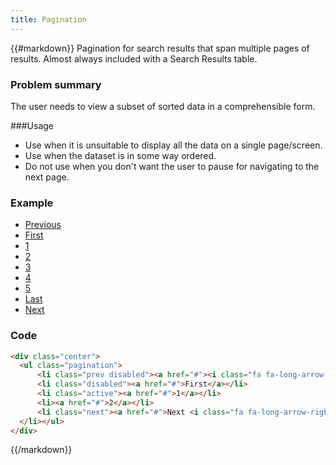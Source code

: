 ```yaml
---
title: Pagination
---
```


{{#markdown}}
Pagination for search results that span multiple pages of results. Almost always included with a Search Results table.
### Problem summary
The user needs to view a subset of sorted data in a comprehensible form.


###Usage
*  Use when it is unsuitable to display all the data on a single page/screen.
*  Use when the dataset is in some way ordered.
*  Do not use when you don't want the user to pause for navigating to the next page.

### Example
<div class="library__example">
    <div class="bff-include">
        <div class="center">
          <ul class="pagination">
              <li class="prev disabled"><a href="#"><i class="fa fa-long-arrow-left" aria-hidden="true"></i> Previous</a>
              </li><li class="disabled"><a href="#">First</a>
              </li><li class="active"><a href="#">1</a>
              </li><li><a href="#">2</a>
              </li><li><a href="#">3</a>
              </li><li><a href="#">4</a>
              </li><li><a href="#">5</a>
              </li><li><a href="#">Last</a>
              </li><li class="next"><a href="#">Next <i class="fa fa-long-arrow-right" aria-hidden="true"></i></a>
          </li></ul>
        </div>
    </div>
</div>

### Code
```html
<div class="center">
  <ul class="pagination">
      <li class="prev disabled"><a href="#"><i class="fa fa-long-arrow-left" aria-hidden="true"></i> Previous</a></li>
      <li class="disabled"><a href="#">First</a></li>
      <li class="active"><a href="#">1</a></li>
      <li><a href="#">2</a></li>
      <li class="next"><a href="#">Next <i class="fa fa-long-arrow-right" aria-hidden="true"></i></a>
  </li></ul>
</div>
```
{{/markdown}}